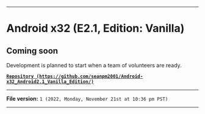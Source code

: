 
***

# Android x32 (E2.1, Edition: Vanilla)

## Coming soon

Development is planned to start when a team of volunteers are ready.

**[`Repository (https://github.com/seanpm2001/Android-x32_Android2.1_Vanilla_Edition/)`](https://github.com/seanpm2001/Android-x32_Android2.1_Vanilla_Edition/)**

***

**File version:** `1 (2022, Monday, November 21st at 10:36 pm PST)`

***
